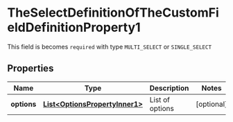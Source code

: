 

# TheSelectDefinitionOfTheCustomFieldDefinitionProperty1

This field is becomes `required` with type `MULTI_SELECT` or `SINGLE_SELECT`

## Properties

| Name | Type | Description | Notes |
|------------ | ------------- | ------------- | -------------|
|**options** | [**List&lt;OptionsPropertyInner1&gt;**](OptionsPropertyInner1.md) | List of options |  [optional] |



